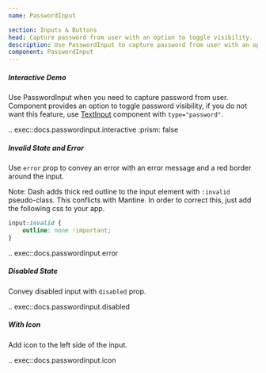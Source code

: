 ```yaml
---
name: PasswordInput

section: Inputs & Buttons
head: Capture password from user with an option to toggle visibility.
description: Use PasswordInput to capture password from user with an option to toggle visibility.
component: PasswordInput
---
```


##### Interactive Demo

Use PasswordInput when you need to capture password from user. Component provides an option to toggle password 
visibility, if you do not want this feature, use [TextInput](/components/textinput) component with `type="password"`.

.. exec::docs.passwordinput.interactive
    :prism: false

##### Invalid State and Error

Use `error` prop to convey an error with an error message and a red border around the input.

Note: Dash adds thick red outline to the input element with `:invalid` pseudo-class. This conflicts with Mantine. 
In order to correct this, just add the following css to your app.

```css
input:invalid {
    outline: none !important;
}
```

.. exec::docs.passwordinput.error

##### Disabled State

Convey disabled input with `disabled` prop.

.. exec::docs.passwordinput.disabled

##### With Icon

Add icon to the left side of the input.

.. exec::docs.passwordinput.icon
